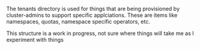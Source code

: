 The tenants directory is used for things that are being provisioned by cluster-admins to support specific applciations. These are items like namespaces, quotas, namespace specific operators, etc.

This structure is a work in progress, not sure where things will take me as I experiment with things
